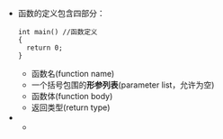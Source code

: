 - 函数的定义包含四部分：
  ```
  int main() //函数定义
  {
  	return 0;
  }
  ```
	- 函数名(function name)
	- 一个括号包围的**形参列表**(parameter list，允许为空)
	- 函数体(function body)
	- 返回类型(return type)
-
	-
